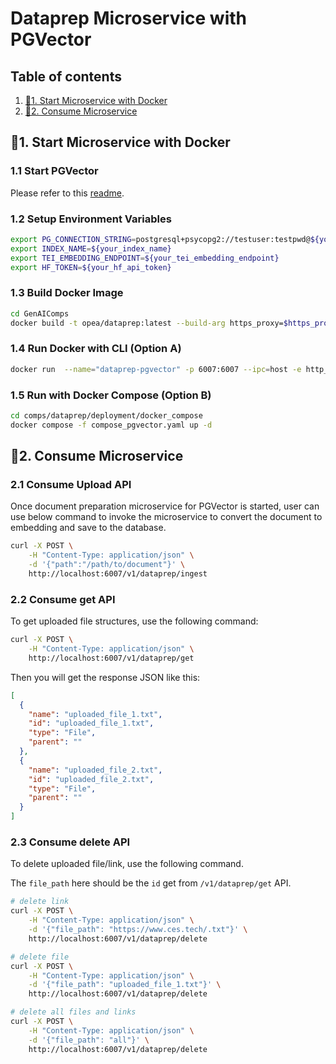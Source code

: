 # Dataprep Microservice with PGVector

## Table of contents

1. [🚀1. Start Microservice with Docker](#1-start-microservice-with-docker)
2. [🚀2. Consume Microservice](#2-consume-microservice)

## 🚀1. Start Microservice with Docker

### 1.1 Start PGVector

Please refer to this [readme](../../third_parties/pgvector/src/README.md).

### 1.2 Setup Environment Variables

```bash
export PG_CONNECTION_STRING=postgresql+psycopg2://testuser:testpwd@${your_ip}:5432/vectordb
export INDEX_NAME=${your_index_name}
export TEI_EMBEDDING_ENDPOINT=${your_tei_embedding_endpoint}
export HF_TOKEN=${your_hf_api_token}
```

### 1.3 Build Docker Image

```bash
cd GenAIComps
docker build -t opea/dataprep:latest --build-arg https_proxy=$https_proxy --build-arg http_proxy=$http_proxy -f comps/dataprep/src/Dockerfile .
```

### 1.4 Run Docker with CLI (Option A)

```bash
docker run  --name="dataprep-pgvector" -p 6007:6007 --ipc=host -e http_proxy=$http_proxy -e https_proxy=$https_proxy -e PG_CONNECTION_STRING=$PG_CONNECTION_STRING  -e INDEX_NAME=$INDEX_NAME -e EMBED_MODEL=${EMBED_MODEL} -e TEI_EMBEDDING_ENDPOINT=$TEI_EMBEDDING_ENDPOINT -e HF_TOKEN=${HF_TOKEN} -e DATAPREP_COMPONENT_NAME="OPEA_DATAPREP_PGVECTOR" opea/dataprep:latest
```

### 1.5 Run with Docker Compose (Option B)

```bash
cd comps/dataprep/deployment/docker_compose
docker compose -f compose_pgvector.yaml up -d
```

## 🚀2. Consume Microservice

### 2.1 Consume Upload API

Once document preparation microservice for PGVector is started, user can use below command to invoke the microservice to convert the document to embedding and save to the database.

```bash
curl -X POST \
    -H "Content-Type: application/json" \
    -d '{"path":"/path/to/document"}' \
    http://localhost:6007/v1/dataprep/ingest
```

### 2.2 Consume get API

To get uploaded file structures, use the following command:

```bash
curl -X POST \
    -H "Content-Type: application/json" \
    http://localhost:6007/v1/dataprep/get
```

Then you will get the response JSON like this:

```json
[
  {
    "name": "uploaded_file_1.txt",
    "id": "uploaded_file_1.txt",
    "type": "File",
    "parent": ""
  },
  {
    "name": "uploaded_file_2.txt",
    "id": "uploaded_file_2.txt",
    "type": "File",
    "parent": ""
  }
]
```

### 2.3 Consume delete API

To delete uploaded file/link, use the following command.

The `file_path` here should be the `id` get from `/v1/dataprep/get` API.

```bash
# delete link
curl -X POST \
    -H "Content-Type: application/json" \
    -d '{"file_path": "https://www.ces.tech/.txt"}' \
    http://localhost:6007/v1/dataprep/delete

# delete file
curl -X POST \
    -H "Content-Type: application/json" \
    -d '{"file_path": "uploaded_file_1.txt"}' \
    http://localhost:6007/v1/dataprep/delete

# delete all files and links
curl -X POST \
    -H "Content-Type: application/json" \
    -d '{"file_path": "all"}' \
    http://localhost:6007/v1/dataprep/delete
```
